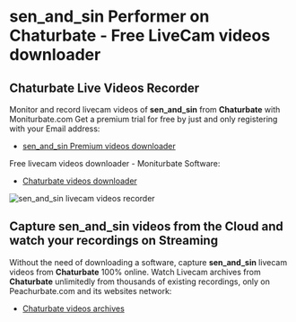 # sen_and_sin Performer on Chaturbate - Free LiveCam videos downloader

## Chaturbate Live Videos Recorder

Monitor and record livecam videos of **sen_and_sin** from **Chaturbate** with Moniturbate.com
Get a premium trial for free by just and only registering with your Email address:
* [sen_and_sin Premium videos downloader](https://moniturbate.com/request-demo-licence-key.html)

Free livecam videos downloader - Moniturbate Software:
* [Chaturbate videos downloader](https://moniturbate.com/moniturbate-download-software.html)

![sen_and_sin livecam videos recorder](https://peachurnet.com/templates/moniturbate-software.png)


## Capture sen_and_sin videos from the Cloud and watch your recordings on Streaming

Without the need of downloading a software, capture **sen_and_sin** livecam videos from **Chaturbate** 100% online.
Watch Livecam archives from **Chaturbate** unlimitedly from thousands of existing recordings, only on Peachurbate.com and its websites network:
* [Chaturbate videos archives](https://peachurnet.com/)